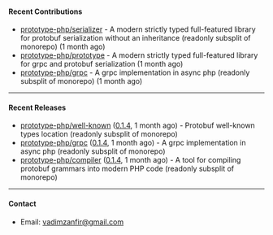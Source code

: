 #### Recent Contributions

- [prototype-php/serializer](https://github.com/prototype-php/serializer) - A modern strictly typed full-featured library for protobuf serialization without an inheritance (readonly subsplit of monorepo) (1 month ago)
- [prototype-php/prototype](https://github.com/prototype-php/prototype) - A modern strictly typed full-featured library for grpc and protobuf serialization (1 month ago)
- [prototype-php/grpc](https://github.com/prototype-php/grpc) - A grpc implementation in async php (readonly subsplit of monorepo)  (1 month ago)

---

#### Recent Releases

- [prototype-php/well-known](https://github.com/prototype-php/well-known) ([0.1.4](https://github.com/prototype-php/well-known/releases/tag/0.1.4), 1 month ago) - Protobuf well-known types location (readonly subsplit of monorepo)
- [prototype-php/grpc](https://github.com/prototype-php/grpc) ([0.1.4](https://github.com/prototype-php/grpc/releases/tag/0.1.4), 1 month ago) - A grpc implementation in async php (readonly subsplit of monorepo) 
- [prototype-php/compiler](https://github.com/prototype-php/compiler) ([0.1.4](https://github.com/prototype-php/compiler/releases/tag/0.1.4), 1 month ago) - A tool for compiling protobuf grammars into modern PHP code (readonly subsplit of monorepo)

---

#### Contact

- Email: [vadimzanfir@gmail.com](mailto://vadimzanfir@gmail.com)

